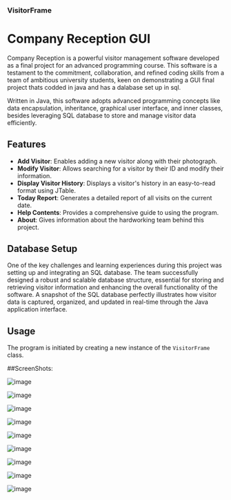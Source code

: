 ### VisitorFrame

# Company Reception GUI

Company Reception is a powerful visitor management software developed as a final project for an advanced programming course. This software is a testament to the commitment, collaboration, and refined coding skills from a team of ambitious university students, keen on demonstrating a GUI final project thats codded in java and has a dalabase set up in sql.

Written in Java, this software adopts advanced programming concepts like data encapsulation, inheritance, graphical user interface, and inner classes, besides leveraging SQL database to store and manage visitor data efficiently.

## Features

- **Add Visitor**: Enables adding a new visitor along with their photograph.
- **Modify Visitor**: Allows searching for a visitor by their ID and modify their information.
- **Display Visitor History**: Displays a visitor's history in an easy-to-read format using JTable.
- **Today Report**: Generates a detailed report of all visits on the current date.
- **Help Contents**: Provides a comprehensive guide to using the program.
- **About**: Gives information about the hardworking team behind this project.

## Database Setup

One of the key challenges and learning experiences during this project was setting up and integrating an SQL database. The team successfully designed a robust and scalable database structure, essential for storing and retrieving visitor information and enhancing the overall functionality of the software. A snapshot of the SQL database perfectly illustrates how visitor data is captured, organized, and updated in real-time through the Java application interface.

## Usage

The program is initiated by creating a new instance of the `VisitorFrame` class.

##ScreenShots:


![image](https://github.com/AlexYodice/VisitorFrame/assets/116100112/8c3099e5-84f6-44b9-a9a1-8e2c082b2a50)

![image](https://github.com/AlexYodice/VisitorFrame/assets/116100112/fd2c2a15-f9e4-4000-8fc4-ee3afea71174)

![image](https://github.com/AlexYodice/VisitorFrame/assets/116100112/4c185e20-6a13-43e1-8c03-b0c8c9a65bfe)

![image](https://github.com/AlexYodice/VisitorFrame/assets/116100112/1ef0326b-92bd-4900-a566-4bcec25568ca)

![image](https://github.com/AlexYodice/VisitorFrame/assets/116100112/7e91f379-4659-4107-aa7b-2d95322225bf)

![image](https://github.com/AlexYodice/VisitorFrame/assets/116100112/c504dd98-d90b-49c4-8a9e-d13398b634b5)

![image](https://github.com/AlexYodice/VisitorFrame/assets/116100112/13fd2ef5-136d-4621-8996-a2658af0ee09)

![image](https://github.com/AlexYodice/VisitorFrame/assets/116100112/d3fc6aac-ab22-4f0e-b7f0-661be740c6cf)

![image](https://github.com/AlexYodice/VisitorFrame/assets/116100112/7757f208-9190-4eb9-b1d6-3d28119c27dc)





